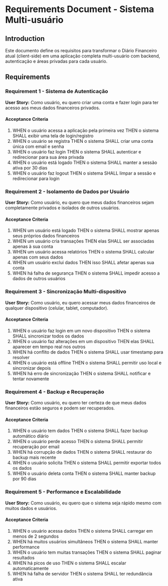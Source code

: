 # Requirements Document - Sistema Multi-usuário

## Introduction

Este documento define os requisitos para transformar o Diário Financeiro atual (client-side) em uma aplicação completa multi-usuário com backend, autenticação e áreas privadas para cada usuário.

## Requirements

### Requirement 1 - Sistema de Autenticação

**User Story:** Como usuário, eu quero criar uma conta e fazer login para ter acesso aos meus dados financeiros privados.

#### Acceptance Criteria

1. WHEN o usuário acessa a aplicação pela primeira vez THEN o sistema SHALL exibir uma tela de login/registro
2. WHEN o usuário se registra THEN o sistema SHALL criar uma conta única com email e senha
3. WHEN o usuário faz login THEN o sistema SHALL autenticar e redirecionar para sua área privada
4. WHEN o usuário está logado THEN o sistema SHALL manter a sessão ativa por 30 dias
5. WHEN o usuário faz logout THEN o sistema SHALL limpar a sessão e redirecionar para login

### Requirement 2 - Isolamento de Dados por Usuário

**User Story:** Como usuário, eu quero que meus dados financeiros sejam completamente privados e isolados de outros usuários.

#### Acceptance Criteria

1. WHEN um usuário está logado THEN o sistema SHALL mostrar apenas seus próprios dados financeiros
2. WHEN um usuário cria transações THEN elas SHALL ser associadas apenas à sua conta
3. WHEN um usuário acessa relatórios THEN o sistema SHALL calcular apenas com seus dados
4. WHEN um usuário exclui dados THEN isso SHALL afetar apenas sua conta
5. WHEN há falha de segurança THEN o sistema SHALL impedir acesso a dados de outros usuários

### Requirement 3 - Sincronização Multi-dispositivo

**User Story:** Como usuário, eu quero acessar meus dados financeiros de qualquer dispositivo (celular, tablet, computador).

#### Acceptance Criteria

1. WHEN o usuário faz login em um novo dispositivo THEN o sistema SHALL sincronizar todos os dados
2. WHEN o usuário faz alterações em um dispositivo THEN elas SHALL aparecer em tempo real nos outros
3. WHEN há conflito de dados THEN o sistema SHALL usar timestamp para resolver
4. WHEN o usuário está offline THEN o sistema SHALL permitir uso local e sincronizar depois
5. WHEN há erro de sincronização THEN o sistema SHALL notificar e tentar novamente

### Requirement 4 - Backup e Recuperação

**User Story:** Como usuário, eu quero ter certeza de que meus dados financeiros estão seguros e podem ser recuperados.

#### Acceptance Criteria

1. WHEN o usuário tem dados THEN o sistema SHALL fazer backup automático diário
2. WHEN o usuário perde acesso THEN o sistema SHALL permitir recuperação por email
3. WHEN há corrupção de dados THEN o sistema SHALL restaurar do backup mais recente
4. WHEN o usuário solicita THEN o sistema SHALL permitir exportar todos os dados
5. WHEN o usuário deleta conta THEN o sistema SHALL manter backup por 90 dias

### Requirement 5 - Performance e Escalabilidade

**User Story:** Como usuário, eu quero que o sistema seja rápido mesmo com muitos dados e usuários.

#### Acceptance Criteria

1. WHEN o usuário acessa dados THEN o sistema SHALL carregar em menos de 2 segundos
2. WHEN há muitos usuários simultâneos THEN o sistema SHALL manter performance
3. WHEN o usuário tem muitas transações THEN o sistema SHALL paginar resultados
4. WHEN há picos de uso THEN o sistema SHALL escalar automaticamente
5. WHEN há falha de servidor THEN o sistema SHALL ter redundância ativa